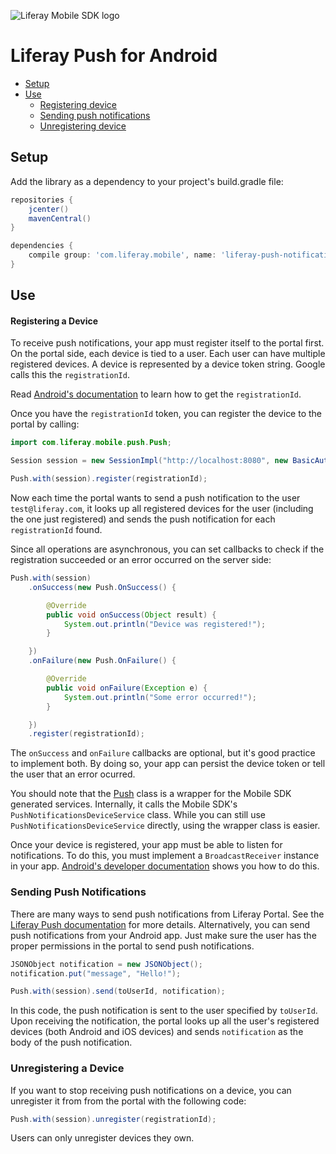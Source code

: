 ![Liferay Mobile SDK logo](../../../logo.png)

# Liferay Push for Android

* [Setup](#setup)
* [Use](#use)
	* [Registering device](#registering-a-device)
	* [Sending push notifications](#sending-push-notifications)
	* [Unregistering device](#unregistering-a-device)

## Setup

Add the library as a dependency to your project's build.gradle file:

```groovy
repositories {
	jcenter()
	mavenCentral()
}

dependencies {
	compile group: 'com.liferay.mobile', name: 'liferay-push-notifications-portlet-android-sdk', version: '6.2.0.+'
}
```

## Use

#### Registering a Device

To receive push notifications, your app must register itself to the portal first. On the portal side, each device is tied to a user. Each user can have multiple registered devices. A device is represented by a device token string. Google calls this the `registrationId`.

Read [Android's documentation](http://developer.android.com/google/gcm/client.html) to learn how to get the `registrationId`.

Once you have the `registrationId` token, you can register the device to the portal by calling:

```java
import com.liferay.mobile.push.Push;

Session session = new SessionImpl("http://localhost:8080", new BasicAuthentication("test@liferay.com", "test"));

Push.with(session).register(registrationId);
```

Now each time the portal wants to send a push notification to the user `test@liferay.com`, it looks up all registered devices for the user (including the one just registered) and sends the push notification for each `registrationId` found.

Since all operations are asynchronous, you can set callbacks to check if the registration succeeded or an error occurred on the server side:

```java
Push.with(session)
	.onSuccess(new Push.OnSuccess() {

		@Override
		public void onSuccess(Object result) {
			System.out.println("Device was registered!");
		}

	})
	.onFailure(new Push.OnFailure() {

		@Override
		public void onFailure(Exception e) {
			System.out.println("Some error occurred!");
		}

	})
	.register(registrationId);
```

The `onSuccess` and `onFailure` callbacks are optional, but it's good practice to implement both. By doing so, your app can persist the device token or tell the user that an error ocurred.

You should note that the [Push](src/main/java/com/liferay/mobile/push/Push.java) class is a wrapper for the Mobile SDK generated services. Internally, it calls the Mobile SDK's `PushNotificationsDeviceService` class. While you can still use `PushNotificationsDeviceService` directly, using the wrapper class is easier.

Once your device is registered, your app must be able to listen for notifications. To do this, you must implement a `BroadcastReceiver` instance in your app. [Android's developer documentation](http://developer.android.com/google/gcm/client.html#sample-receive) shows you how to do this.

### Sending Push Notifications

There are many ways to send push notifications from Liferay Portal. See the [Liferay Push documentation](../README.md) for more details. Alternatively, you can send push notifications from your Android app. Just make sure the user has the proper permissions in the portal to send push notifications.

```java
JSONObject notification = new JSONObject();
notification.put("message", "Hello!");

Push.with(session).send(toUserId, notification);
```

In this code, the push notification is sent to the user specified by `toUserId`. Upon receiving the notification, the portal looks up all the user's registered devices (both Android and iOS devices) and sends `notification` as the body of the push notification.

### Unregistering a Device

If you want to stop receiving push notifications on a device, you can unregister it from from the portal with the following code:

```java
Push.with(session).unregister(registrationId);
```

Users can only unregister devices they own.
